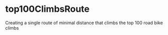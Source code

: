 # top100ClimbsRoute
Creating a single route of minimal distance that climbs the top 100 road bike climbs
